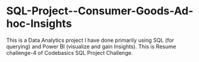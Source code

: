 # SQL-Project--Consumer-Goods-Ad-hoc-Insights

This is a Data Analytics project I have done primarily using SQL (for querying) and Power BI (visualize and gain Insights). This is Resume challenge-4 of Codebasics SQL Project Challenge.
